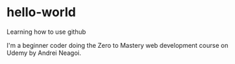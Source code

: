 # hello-world
Learning how to use github

I'm a beginner coder doing the Zero to Mastery web development course on Udemy by Andrei Neagoi.

